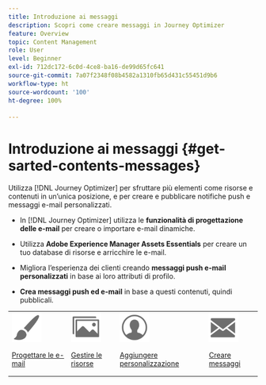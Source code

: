 ```yaml
---
title: Introduzione ai messaggi
description: Scopri come creare messaggi in Journey Optimizer
feature: Overview
topic: Content Management
role: User
level: Beginner
exl-id: 712dc172-6c0d-4ce8-ba16-de99d65fc641
source-git-commit: 7a07f2348f08b4582a1310fb65d431c55451d9b6
workflow-type: ht
source-wordcount: '100'
ht-degree: 100%

---
```


# Introduzione ai messaggi {#get-sarted-contents-messages}

Utilizza [!DNL Journey Optimizer] per sfruttare più elementi come risorse e contenuti in un’unica posizione, e per creare e pubblicare notifiche push e messaggi e-mail personalizzati.

* In [!DNL Journey Optimizer] utilizza le **funzionalità di progettazione delle e-mail** per creare o importare e-mail dinamiche.

* Utilizza **Adobe Experience Manager Assets Essentials** per creare un tuo database di risorse e arricchire le e-mail.

* Migliora l’esperienza dei clienti creando **messaggi push e-mail personalizzati** in base ai loro attributi di profilo.

* **Crea messaggi push ed e-mail** in base a questi contenuti, quindi pubblicali.

<table>
<tr>
<td><img src="assets/do-not-localize/icon_design.svg" width="60px"><p><a href="design-emails.md">Progettare le e-mail</a></p></td>
<td><img src="assets/do-not-localize/icon_assets.svg" width="60px"><p><a href="assets-essentials.md">Gestire le risorse</a></p></td>
<td><img src="assets/do-not-localize/icon_personalization.svg" width="60px"><p><a href="../personalization/personalize.md">Aggiungere personalizzazione</a></p></td>
<td><img src="assets/do-not-localize/icon_messages.svg" width="60px"><p><a href="create-message.md">Creare messaggi</a></p></td></tr>
</table>
